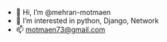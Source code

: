 - 👋 Hi, I’m @mehran-motmaen
- 👀 I’m interested in python, Django, Network
- 📫  motmaen73@gmail.com

<!---
mehran-motmaen/mehran-motmaen is a ✨ special ✨ repository because its `README.md` (this file) appears on your GitHub profile.
You can click the Preview link to take a look at your changes.
--->
